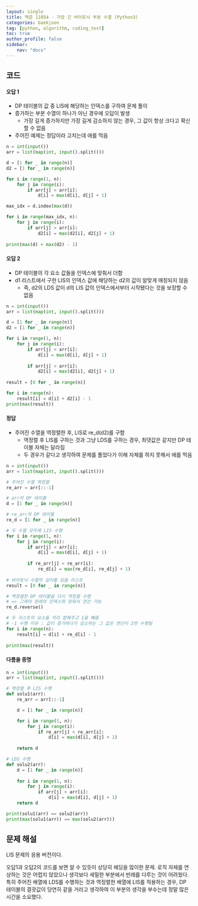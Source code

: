 ```yaml
---
layout: single
title: 백준 11054 - 가장 긴 바이토닉 부분 수열 (Python3)
categories: baekjoon
tag: [python, algorithm, coding_test]
toc: true 
author_profile: false
sidebar:
    nav: "docs"
---
```


## 코드

#### 오답 1

- DP 테이블의 값 중 LIS에 해당하는 인덱스를 구하여 문제 풀이
- 증가하는 부분 수열이 하나가 아닌 경우에 오답이 발생
  - 가장 길게 증가하지만 가장 길게 감소하지 않는 경우, 그 값이 항상 크다고 확신할 수 없음
- 주어진 예제는 정답이라 고치는데 애를 먹음

```python
n = int(input())
arr = list(map(int, input().split()))

d = [1 for _ in range(n)]
d2 = [1 for _ in range(n)]

for i in range(1, n):
    for j in range(i):
        if arr[j] < arr[i]:
            d[i] = max(d[i], d[j] + 1)

max_idx = d.index(max(d))

for i in range(max_idx, n):
    for j in range(i):
        if arr[j] > arr[i]:
            d2[i] = max(d2[i], d2[j] + 1)
            
print(max(d) + max(d2) - 1)
```

#### 오답 2

- DP 테이블의 각 요소 값들을 인덱스에 맞춰서 더함
- d1 리스트에서 구한 LIS의 인덱스 값에 해당하는 d2의 값이 알맞게 매칭되지 않음
  - 즉, d2의 LDS 값이 d의 LIS 값의 인덱스에서부터 시작됐다는 것을 보장할 수 없음

```python
n = int(input())
arr = list(map(int, input().split()))

d = [1 for _ in range(n)]
d2 = [1 for _ in range(n)]

for i in range(1, n):
    for j in range(i):
        if arr[j] < arr[i]:
            d[i] = max(d[i], d[j] + 1)
        
        if arr[j] > arr[i]:
            d2[i] = max(d2[i], d2[j] + 1)
            
result = [0 for _ in range(n)]

for i in range(n):
    result[i] = d[i] + d2[i] - 1
print(max(result))
```

#### 정답

- 주어진 수열을 역정렬한 후, LIS로 re_d(d2)를 구함
  - 역정렬 후 LIS를 구하는 것과 그냥 LDS를 구하는 경우, 최댓값은 같지만 DP 테이블 자체는 달라짐
  - 두 경우가 같다고 생각하여 문제를 풀었다가 이해 자체를 하지 못해서 애를 먹음

```python
n = int(input())
arr = list(map(int, input().split()))

# 주어진 수열 역정렬
re_arr = arr[::-1]

# arr의 DP 테이블
d = [1 for _ in range(n)]

# re_arr의 DP 테이블
re_d = [1 for _ in range(n)]

# 두 수열 모두에 LIS 수행
for i in range(1, n):
    for j in range(i):
        if arr[j] < arr[i]:
            d[i] = max(d[i], d[j] + 1)
        
        if re_arr[j] < re_arr[i]:
            re_d[i] = max(re_d[i], re_d[j] + 1)
          
# 바이토닉 수열의 길이를 담을 리스트        
result = [0 for _ in range(n)]

# 역정렬한 DP 테이블을 다시 역정렬 수행
# => 그래야 원래의 인덱스와 맞춰서 연산 가능
re_d.reverse()

# 두 리스트의 요소들 끼리 합해주고 1을 빼줌
# -1 수행 이유 : 값이 증가하다가 감소하는 그 값은 연산이 2번 수행됨
for i in range(n):
    result[i] = d[i] + re_d[i] - 1
    
print(max(result))
```

#### 다름을 증명

```python
n = int(input())
arr = list(map(int, input().split()))

# 역정렬 후 LIS 수행
def solu1(arr):
    re_arr = arr[::-1]

    d = [1 for _ in range(n)]

    for i in range(1, n):
        for j in range(i):
            if re_arr[j] < re_arr[i]:
                d[i] = max(d[i], d[j] + 1)
                
    return d

# LDS 수행
def solu2(arr):
    d = [1 for _ in range(n)]
    
    for i in range(1, n):
        for j in range(i):
            if arr[j] > arr[i]:
                d[i] = max(d[i], d[j] + 1)
    return d

print(solu1(arr) == solu2(arr))
print(max(solu1(arr)) == max(solu2(arr)))
```



## 문제 해설

LIS 문제의 응용 버전이다.

오답1과 오답2의 코드를 보면 알 수 있듯이 상당히 헤딩을 많이한 문제. 로직 자체를 연상하는 것은 어렵지 않았으나 생각보다 세밀한 부분에서 반례를 다루는 것이 어려웠다. 특히 주어진 배열에 LDS를 수행하는 것과 역정렬한 배열에 LIS를 적용하는 경우, DP 테이블의 결괏값이 당연히 같을 거라고 생각하여 이 부분의 생각을 부수는데 정말 많은 시간을 소요했다. 
